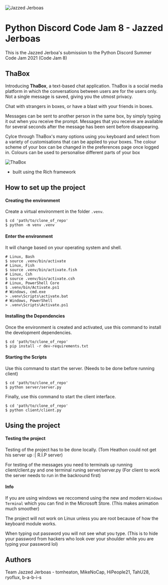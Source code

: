 ![Jazzed Jerboas](https://github.com/tomheaton/pcj8-jazzed-jerboas/blob/main/images/logo-128.jpeg?raw=true)

# Python Discord Code Jam 8 - Jazzed Jerboas

This is the Jazzed Jerboa's submission to the Python Discord Summer Code Jam 2021 (Code Jam 8)

## ThaBox

Introducing **ThaBox**, a text-based chat application.
ThaBox is a social media platform in which the conversations between users are for the users only. Not a single message is saved, giving you the utmost privacy.

Chat with strangers in boxes, or have a blast with your friends in boxes.

Messages can be sent to another person in the same box, by simply typing it out when you receive the prompt.
Messages that you receive are available for several seconds after the message has been sent before disappearing.

Cylce through ThaBox's many options using you keyboard and select from a variety of customisations that can be applied to your boxes.
The colour scheme of your box can be changed in the preferences page once logged in. Colours can be used to personalise different parts of your box

![ThaBox](https://github.com/tomheaton/pcj8-jazzed-jerboas/blob/main/images/ThaBox.png?raw=true)

- built using the Rich framework

## How to set up the project

#### Creating the environment
Create a virtual environment in the folder `.venv`.
```shell
$ cd 'path/to/clone_of_repo'
$ python -m venv .venv
```

#### Enter the environment
It will change based on your operating system and shell.
```shell
# Linux, Bash
$ source .venv/bin/activate
# Linux, Fish
$ source .venv/bin/activate.fish
# Linux, Csh
$ source .venv/bin/activate.csh
# Linux, PowerShell Core
$ .venv/bin/Activate.ps1
# Windows, cmd.exe
> .venv\Scripts\activate.bat
# Windows, PowerShell
> .venv\Scripts\Activate.ps1
```

#### Installing the Dependencies
Once the environment is created and activated, use this command to install the development dependencies.
```shell
$ cd 'path/to/clone_of_repo'
$ pip install -r dev-requirements.txt
```

#### Starting the Scripts


Use this command to start the server. (Needs to be done before running client)
```shell
$ cd 'path/to/clone_of_repo'
$ python server/server.py
```
Finally, use this command to start the client interface.
```shell
$ cd 'path/to/clone_of_repo'
$ python client/client.py
```

## Using the project

#### Testing the project
Testing of the project has to be done locally. (Tom Heathon could not get his server up :| R.I.P server)

For testing of the messages you need to terminals up running client/client.py and one terminal runing server/server.py (For client to work the server needs to run in the backround first)

#### Info
If you are using windows we reccomend using the new and modern `Windows Terminal` which you can find in the Microsoft Store. (This makes animation much smoother)

The project will not work on Linux unless you are root because of how the keyboard module works.

When typing out password you will not see what you type. (This is to hide your password from hackers who look over your shoulder while you are typing your password lol)

## Authors

Team Jazzed Jerboas - tomheaton, MikeNoCap, HiPeople21, TahU28, ryoflux, b-a-b-i-s
